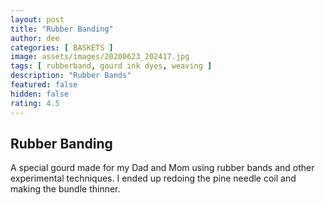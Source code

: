 ```yaml
---
layout: post
title: "Rubber Banding"
author: dee
categories: [ BASKETS ]
image: assets/images/20200623_202417.jpg
tags: [ rubberband, gourd ink dyes, weaving ]
description: "Rubber Bands"
featured: false
hidden: false
rating: 4.5
---
```


## Rubber Banding

A special gourd made for my Dad and Mom using rubber bands and other experimental techniques.  I ended up redoing the pine needle coil and making the bundle thinner.
